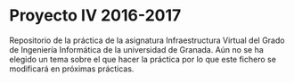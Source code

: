 # Proyecto IV 2016-2017
Repositorio de la práctica de la asignatura Infraestructura Virtual del Grado de Ingeniería Informática de la universidad de Granada. Aún no se ha elegido un tema sobre el que hacer la práctica por lo que este fichero se modificará en próximas prácticas.
